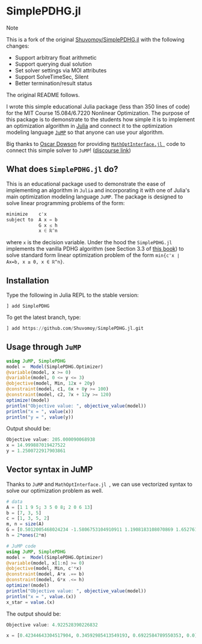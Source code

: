 # SimplePDHG.jl

> [!NOTE]
> This is a fork of the original [Shuvomoy/SimplePDHG.jl](https://github.com/Shuvomoy/SimplePDHG.jl) with the following changes:
> - Support arbitrary float arithmetic
> - Support querying dual solution
> - Set solver settings via MOI attributes
> - Support SolveTimeSec, Silent
> - Better termination/result status
>
> The original README follows.

I wrote this simple educational Julia package (less than 350 lines of code) for the MIT Course 15.084/6.7220 Nonlinear Optimization. The purpose of this package is to demonstrate to the students how simple it is to implement an optimization algorithm in  [Julia](https://julialang.org/) and connect it to the optimization modeling language [`JuMP`](https://jump.dev/) so that anyone can use your algorithm.

Big thanks to [Oscar Dowson](https://odow.github.io/) for providing [`MathOptInterface.jl `](https://jump.dev/MathOptInterface.jl/stable/) code to connect this simple solver to `JuMP`! ([discourse link](https://discourse.julialang.org/t/connecting-a-simple-first-order-solver-to-solve-standard-form-linear-program-to-jump/95694))

## What does `SimplePDHG.jl` do?

This is an educational package used to demonstrate the ease of implementing an algorithm in `Julia` and incorporating it with one of Julia's main optimization modeling language `JuMP`. The package is  designed to solve linear programming problems of the form:

```julia
minimize    c'x
subject to  A x = b
            G x ≤ h
            x ∈ ℝ^n
```

where `x` is the decision variable. Under the hood the `SimplePDHG.jl` implements the vanilla PDHG algorithm (see Section 3.3 of [this book](https://large-scale-book.mathopt.com/LSCOMO.pdf)) to solve standard form linear optimization problem of the form `min{c'x ∣ Ax=b, x ≥ 0, x ∈ ℝ^n}`.

##  Installation 

Type the following in Julia REPL to the stable version:

```
] add SimplePDHG
```

To get the latest branch, type:

```julia
] add https://github.com/Shuvomoy/SimplePDHG.jl.git
```

## Usage through `JuMP`

```julia
using JuMP, SimplePDHG
model =  Model(SimplePDHG.Optimizer)
@variable(model, x >= 0)
@variable(model, 0 <= y <= 3)
@objective(model, Min, 12x + 20y)
@constraint(model, c1, 6x + 8y >= 100)
@constraint(model, c2, 7x + 12y >= 120)
optimize!(model)
println("Objective value: ", objective_value(model))
println("x = ", value(x))
println("y = ", value(y))
```

Output should be:

```julia
Objective value: 205.000090068938
x = 14.999887019427522
y = 1.2500722917903861
```

## Vector syntax in JuMP

Thanks to `JuMP` and `MathOptInterface.jl `, we can use vectorized syntax to solve our optimization problem as well. 

```julia
# data 
A = [1 1 9 5; 3 5 0 8; 2 0 6 13]
b = [7, 3, 5]
c = [1, 3, 5, 2]
m, n = size(A)
G = [0.5012005468024234 -1.5806753104910911 1.1908183108070869 1.6527613262371468; -1.7596263752677483 -0.5235246034519885 0.4618550523688477 0.4871842582808355; -0.6305269735894394 0.023788955821653315 -0.5208935392017503 -1.667410808905106; 1.02249016425841 0.6890017766482583 1.2904648745012357 1.398062622113161; -0.9763001854265912 0.866180139889124 -0.18426778358700338 1.1436405988912726; 0.4004591856282607 -0.6315453522080423 -0.32707956849441 -1.192277331736516];
h = 2*ones(2*m)

# JuMP code
using JuMP, SimplePDHG
model =  Model(SimplePDHG.Optimizer)
@variable(model, x[1:n] >= 0)
@objective(model, Min, c'*x)
@constraint(model, A*x .== b)
@constraint(model, G*x .<= h)
optimize!(model)
println("Objective value: ", objective_value(model))
println("x = ", value.(x))
x_star = value.(x)
```

The output should be:

```julia
Objective value: 4.922528390226832

x = [0.42344643304517904, 0.34592985413549193, 0.6922584789550353, 0.0]
```



